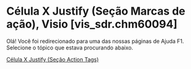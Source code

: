 
# Célula X Justify (Seção Marcas de ação), Visio [vis_sdr.chm60094]

Olá! Você foi redirecionado para uma das nossas páginas de Ajuda F1. Selecione o tópico que estava procurando abaixo.

[Célula X Justify (Seção Action Tags)](http://msdn.microsoft.com/library/a8995020-3eaa-2b2c-eca0-dd475de4d06f%28Office.15%29.aspx)
